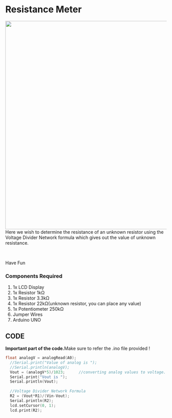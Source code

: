 <h1>Resistance Meter</h1>

<div>
  <img width=650 align=right src="https://github.com/Curovearth/Dive-into-Electronics/blob/main/Intermediate%202/04-Capacitance%20Meter/capacitance%20meter.gif">
  <p>Here we wish to determine the resistance of an unknown resistor using the Voltage Divider Network formula which gives out the value of unknown resistance.</p><br>
     
  <p>Have Fun</p>
  
  <h3>Components Required</h3>
  <ol>
    <li>1x LCD Display</li>
    <li>1x Resistor 1kΩ</li>
    <li>1x Resistor 3.3kΩ</li>
    <li>1x Resistor 22kΩ(unknown resistor, you can place any value)</li>
    <li>1x Potentiometer 250kΩ</li>
    <li>Jumper Wires</li>
    <li>Arduino UNO</li>
  </ol>
</div>



<h2>CODE</h2>
<p><b>Important part of the code.</b>Make sure to refer the .ino file provided !</p>

```C++
float analogV = analogRead(A0);
  //Serial.print("Value of analog is ");
  //Serial.println(analogV);
  Vout = (analogV*5)/1023;		//converting analog values to voltage.
  Serial.print("Vout is ");
  Serial.println(Vout);
  
  //Voltage Divider Network Formula
  R2 = (Vout*R1)/(Vin-Vout);
  Serial.println(R2);
  lcd.setCursor(0, 1);
  lcd.print(R2);
```

